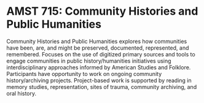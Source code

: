 # AMST 715: Community Histories and Public Humanities

Community Histories and Public Humanities explores how communities have been, are, and might be preserved, documented, represented, and remembered. Focuses on the use of digitized primary sources and tools to engage communities in public history/humanities initiatives using interdisciplinary approaches informed by American Studies and Folklore. Participants have opportunity to work on ongoing community history/archiving projects. Project-based work is supported by reading in memory studies, representation, sites of trauma, community archiving, and oral history.